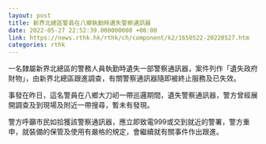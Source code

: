 ```yaml
---
layout: post
title: 新界北總區警員在八鄉執勤時遺失警察通訊器
date: 2022-05-27 22:52:39.000000000 +08:00
link: https://news.rthk.hk/rthk/ch/component/k2/1650522-20220527.htm
categories: rthk
---
```


一名隸屬新界北總區的警務人員執勤時遺失一部警察通訊器，案件列作「遺失政府財物」，由新界北總區跟進調查，有關警察通訊器隨即被終止服務及已失效。

事發在昨日，這名警員在八鄉大刀屻一帶巡邏期間，遺失警察通訊器，警方曾經展開調查及到現場及附近一帶搜尋，暫未有發現。

警方呼籲市民如拾獲該警察通訊器，應立即致電999或交到就近的警署，警方重申，就裝備的保管及使用有嚴格的規定，會繼續就有關事件作出跟進。
